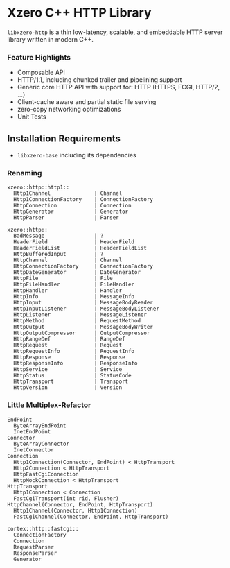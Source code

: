 # Xzero C++ HTTP Library

`libxzero-http` is a thin low-latency, scalable, and embeddable HTTP server library
written in modern C++.

### Feature Highlights

- Composable API
- HTTP/1.1, including chunked trailer and pipelining support
- Generic core HTTP API with support for: HTTP (HTTPS, FCGI, HTTP/2, ...)
- Client-cache aware and partial static file serving
- zero-copy networking optimizations
- Unit Tests

## Installation Requirements

- `libxzero-base` including its dependencies

### Renaming

```
xzero::http::http1::
  Http1Channel              | Channel
  Http1ConnectionFactory    | ConnectionFactory
  HttpConnection            | Connection
  HttpGenerator             | Generator
  HttpParser                | Parser

xzero::http::
  BadMessage                | ?
  HeaderField               | HeaderField
  HeaderFieldList           | HeaderFieldList
  HttpBufferedInput         | ?
  HttpChannel               | Channel
  HttpConnectionFactory     | ConnectionFactory
  HttpDateGenerator         | DateGenerator
  HttpFile                  | File
  HttpFileHandler           | FileHandler
  HttpHandler               | Handler
  HttpInfo                  | MessageInfo
  HttpInput                 | MessageBodyReader
  HttpInputListener         | MessageBodyListener
  HttpListener              | MessageListener
  HttpMethod                | RequestMethod
  HttpOutput                | MessageBodyWriter
  HttpOutputCompressor      | OutputCompressor
  HttpRangeDef              | RangeDef
  HttpRequest               | Request
  HttpRequestInfo           | RequestInfo
  HttpResponse              | Response
  HttpResponseInfo          | ResponseInfo
  HttpService               | Service
  HttpStatus                | StatusCode
  HttpTransport             | Transport
  HttpVersion               | Version

```

### Little Multiplex-Refactor

```
EndPoint
  ByteArrayEndPoint
  InetEndPoint
Connector
  ByteArrayConnector
  InetConnector
Connection
  Http1Connection(Connector, EndPoint) < HttpTransport
  Http2Connection < HttpTransport
  HttpFastCgiConnection
  HttpMockConnection < HttpTransport
HttpTransport
  Http1Connection < Connection
  FastCgiTransport(int rid, Flusher)
HttpChannel(Connector, EndPoint, HttpTransport)
  Http1Channel(Connector, Http1Connection)
  FastCgiChannel(Connector, EndPoint, HttpTransport)

cortex::http::fastcgi::
  ConnectionFactory
  Connection
  RequestParser
  ResponseParser
  Generator

```

